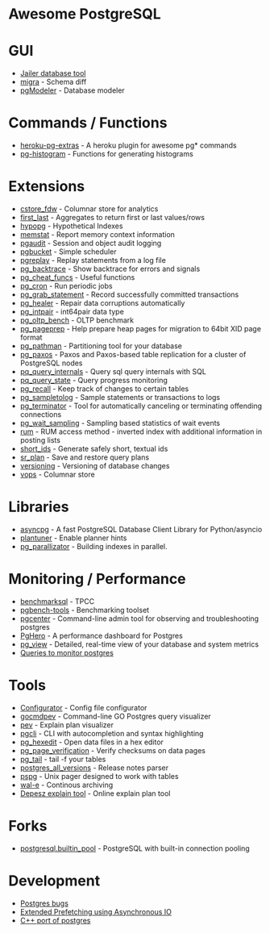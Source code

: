 # Awesome PostgreSQL

# GUI
* [Jailer database tool](https://github.com/Wisser/Jailer)
* [migra](https://github.com/djrobstep/migra) - Schema diff
* [pgModeler](https://pgmodeler.io/) - Database modeler

# Commands / Functions
* [heroku-pg-extras](https://github.com/heroku/heroku-pg-extras) - A heroku plugin for awesome pg* commands
* [pg-histogram](https://github.com/wolever/pg-histogram) - Functions for generating histograms

# Extensions
* [cstore_fdw](https://github.com/citusdata/cstore_fdw) - Columnar store for analytics
* [first_last](https://gitlab.com/depesz/first_last) - Aggregates to return first or last values/rows
* [hypopg](https://github.com/HypoPG/hypopg) - Hypothetical Indexes
* [memstat](https://github.com/postgrespro/memstat) - Report memory context information
* [pgaudit](https://github.com/pgaudit/pgaudit) - Session and object audit logging
* [pgbucket](https://bitbucket.org/dineshopenscg/pgbucket/src/master) - Simple scheduler
* [pgreplay](https://github.com/laurenz/pgreplay) - Replay statements from a log file
* [pg_backtrace](https://github.com/postgrespro/pg_backtrace) - Show backtrace for errors and signals
* [pg_cheat_funcs](https://github.com/petergeoghegan/pg_cheat_funcs) - Useful functions
* [pg_cron](https://github.com/citusdata/pg_cron) - Run periodic jobs
* [pg_grab_statement](https://github.com/postgrespro/pg_grab_statement) - Record successfully committed transactions
* [pg_healer](https://github.com/turnstep/pg_healer) - Repair data corruptions automatically
* [pg_intpair](https://github.com/citusdata/pg_intpair) - int64pair data type
* [pg_oltp_bench](https://github.com/postgrespro/pg_oltp_bench) - OLTP benchmark
* [pg_pageprep](https://github.com/postgrespro/pg_pageprep) - Help prepare heap pages for migration to 64bit XID page format
* [pg_pathman](https://github.com/postgrespro/pg_pathman) - Partitioning tool for your database
* [pg_paxos](https://github.com/citusdata/pg_paxos) - Paxos and Paxos-based table replication for a cluster of PostgreSQL nodes
* [pq_query_internals](https://github.com/petergeoghegan/pg_query_internals) - Query sql query internals with SQL
* [pq_query_state](https://github.com/postgrespro/pg_query_state) - Query progress monitoring
* [pg_recall](https://github.com/mreithub/pg_recall) - Keep track of changes to certain tables
* [pg_sampletolog](https://github.com/anayrat/pg_sampletolog) - Sample statements or transactions to logs
* [pg_terminator](https://gitlab.com/depesz/pg_terminator) - Tool for automatically canceling or terminating offending connections
* [pg_wait_sampling](https://github.com/postgrespro/pg_wait_sampling) - Sampling based statistics of wait events
* [rum](https://github.com/postgrespro/rum) - RUM access method - inverted index with additional information in posting lists
* [short_ids](https://gitlab.com/depesz/short_ids) - Generate safely short, textual ids
* [sr_plan](https://github.com/postgrespro/sr_plan) - Save and restore query plans
* [versioning](https://gitlab.com/depesz/Versioning) - Versioning of database changes
* [vops](https://github.com/postgrespro/vops) - Columnar store

# Libraries
* [asyncpg](https://github.com/MagicStack/asyncpg/) - A fast PostgreSQL Database Client Library for Python/asyncio
* [plantuner](https://github.com/postgrespro/plantuner) - Enable planner hints
* [pg_parallizator](https://github.com/postgrespro/pg_parallizator) - Building indexes in parallel.

# Monitoring / Performance
* [benchmarksql](https://github.com/petergeoghegan/benchmarksql) - TPCC
* [pgbench-tools](https://github.com/gregs1104/pgbench-tools) - Benchmarking toolset
* [pgcenter](https://github.com/lesovsky/pgcenter) - Command-line admin tool for observing and troubleshooting postgres
* [PgHero](https://github.com/ankane/pghero) - A performance dashboard for Postgres
* [pg_view](https://github.com/zalando/pg_view) - Detailed, real-time view of your database and system metrics
* [Queries to monitor postgres](https://github.com/nilenso/postgresql-monitoring)

# Tools
* [Configurator](http://pgconfigurator.cybertec.at/) - Config file configurator
* [gocmdpev](https://github.com/simon-engledew/gocmdpev) - Command-line GO Postgres query visualizer
* [pev](https://github.com/AlexTatiyants/pev) - Explain plan visualizer
* [pgcli](https://github.com/dbcli/pgcli) - CLI with autocompletion and syntax highlighting
* [pg_hexedit](https://github.com/petergeoghegan/pg_hexedit) - Open data files in a hex editor
* [pg_page_verification](https://github.com/google/pg_page_verification) - Verify checksums on data pages
* [pg_tail](https://github.com/aaparmeggiani/pg_tail) - tail -f your tables
* [postgres_all_versions](https://github.com/bucardo/postgres_all_versions) - Release notes parser
* [pspg](https://github.com/okbob/pspg) - Unix pager designed to work with tables
* [wal-e](https://github.com/wal-e/wal-e) - Continous archiving
* [Depesz explain tool](https://explain.depesz.com/) - Online explain plan tool

# Forks
* [postgresql.builtin_pool](https://github.com/postgrespro/postgresql.builtin_pool) - PostgreSQL with built-in connection pooling

# Development
* [Postgres bugs](https://granicus.if.org/pgbugs/)
* [Extended Prefetching using Asynchronous IO](https://www.postgresql.org/message-id/BAY175-W45086073075CA064EFE9A0A33A0%40phx.gbl)
* [C++ port of postgres](https://github.com/jarulraj/postgresql-cpp)
